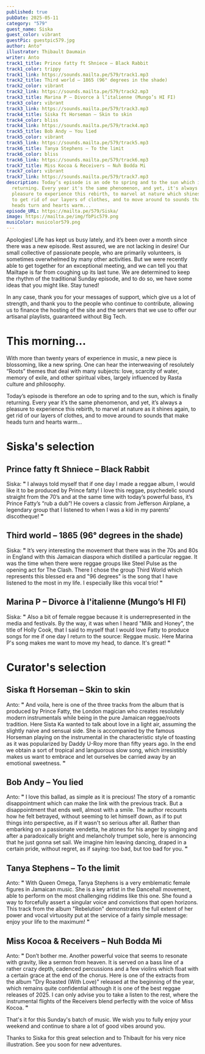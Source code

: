 ```yaml
---
published: true
pubDate: 2025-05-11
category: "579"
guest_name: Siska
guest_color: vibrant
guestPic: guestpic579.jpg
author: Anto"
illustrator: Thibault Daumain
writer: Anto
track1_title: Prince fatty ft Shniece – Black Rabbit
track1_color: trippy
track1_link: https://sounds.mailta.pe/579/track1.mp3
track2_title: Third world – 1865 (96° degrees in the shade)
track2_color: vibrant
track2_link: https://sounds.mailta.pe/579/track2.mp3
track3_title: Marina P – Divorce à l’italienne (Mungo’s HI FI)
track3_color: vibrant
track3_link: https://sounds.mailta.pe/579/track3.mp3
track4_title: Siska ft Horseman – Skin to skin
track4_color: bliss
track4_link: https://sounds.mailta.pe/579/track4.mp3
track5_title: Bob Andy – You lied
track5_color: vibrant
track5_link: https://sounds.mailta.pe/579/track5.mp3
track6_title: Tanya Stephens – To the limit
track6_color: bliss
track6_link: https://sounds.mailta.pe/579/track6.mp3
track7_title: Miss Kocoa & Receivers – Nuh Bodda Mi
track7_color: vibrant
track7_link: https://sounds.mailta.pe/579/track7.mp3
description: Today’s episode is an ode to spring and to the sun which is finally
  returning. Every year it's the same phenomenon, and yet, it's always a
  pleasure to experience this rebirth, to marvel at nature which shines again,
  to get rid of our layers of clothes, and to move around to sounds that make
  heads turn and hearts warm...
episode_URL: https://mailta.pe/579/Siska/
image: https://mailta.pe/img/fbPic579.png
musiColor: musicolor579.png
---
```

Apologies! Life has kept us busy lately, and it’s been over a month since there was a new episode. Rest assured, we are not lacking in desire! Our small collective of passionate people, who are primarily volunteers, is sometimes overwhelmed by many other activities. But we were recently able to get together for an exceptional meeting, and we can tell you that Mailtape is far from coughing up its last tune. We are determined to keep the rhythm of the traditional Sunday episode, and to do so, we have some ideas that you might like. Stay tuned!

In any case, thank you for your messages of support, which give us a lot of strength, and thank you to the people who continue to contribute, allowing us to finance the hosting of the site and the servers that we use to offer our artisanal playlists, guaranteed without Big Tech.

# This morning...

With more than twenty years of experience in music, a new piece is blossoming, like a new spring. One can hear the interweaving of resolutely “Roots” themes that deal with many subjects: love, scarcity of water, memory of exile, and other spiritual vibes, largely influenced by Rasta culture and philosophy.

Today’s episode is therefore an ode to spring and to the sun, which is finally returning. Every year it’s the same phenomenon, and yet, it’s always a pleasure to experience this rebirth, to marvel at nature as it shines again, to get rid of our layers of clothes, and to move around to sounds that make heads turn and hearts warm...

# Siska's selection

## Prince fatty ft Shniece – Black Rabbit

 Siska: **"** I always told myself that if one day I made a reggae album, I would like it to be produced by Prince fatty! I love this reggae, psychedelic sound straight from the 70’s and at the same time with today’s powerful bass, it’s Prince Fatty’s “rub a dub”! He covers a classic from Jefferson Airplane, a legendary group that I listened to when I was a kid in my parents' discotheque!  **"** 

## Third world – 1865 (96° degrees in the shade)

 Siska: **"** It’s very interesting the movement that there was in the 70s and 80s in England with this Jamaican diaspora which distilled a particular reggae. It was the time when there were reggae groups like Steel Pulse as the opening act for The Clash. There I chose the group Third World which represents this blessed era and "96 degrees" is the song that I have listened to the most in my life. I especially like this vocal trio! **"** 

## Marina P – Divorce à l'italienne (Mungo’s HI FI)

 Siska: **"** Also a bit of female reggae because it is underrepresented in the media and festivals. By the way, it was when I heard "Milk and Honey", the title of Holly Cook, that I said to myself that I would love Fatty to produce songs for me if one day I return to the source: Reggae music. Here Marina P's song makes me want to move my head, to dance. It's great!  **"** 

# Curator's selection

## Siska ft Horseman – Skin to skin

 Anto: **"** And voila, here is one of the three tracks from the album that is produced by Prince Fatty, the London magician who creates resolutely modern instrumentals while being in the pure Jamaican reggae/roots tradition. Here Sista Ka wanted to talk about love in a light air, assuming the slightly naive and sensual side. She is accompanied by the famous Horseman playing on the instrumental in the characteristic style of toasting as it was popularized by Daddy U-Roy more than fifty years ago. In the end we obtain a sort of tropical and languorous slow song, which irresistibly makes us want to embrace and let ourselves be carried away by an emotional sweetness. **"** 

## Bob Andy – You lied

 Anto: **"** I love this ballad, as simple as it is precious! The story of a romantic disappointment which can make the link with the previous track. But a disappointment that ends well, almost with a smile. The author recounts how he felt betrayed, without seeming to let himself down, as if to put things into perspective, as if it wasn't so serious after all. Rather than embarking on a passionate vendetta, he atones for his anger by singing and after a paradoxically bright and melancholy trumpet solo, here is annoncing that he just gonna set sail. We imagine him leaving dancing, draped in a certain pride, without regret, as if saying: too bad, but too bad for you.   **"** 

## Tanya Stephens – To the limit

 Anto: **"** With Queen Omega, Tanya Stephens is a very emblematic female figures in Jamaican music. She is a key artist in the Dancehall movement, able to perform on the most challenging riddims like this one. She found a way to forcefully assert a singular voice and convictions that open horizons. This track from the album "Rebelution" demonstrates the full extent of her power and vocal virtuosity put at the service of a fairly simple message: enjoy your life to the maximum! **"** 

## Miss Kocoa & Receivers – Nuh Bodda Mi

 Anto: **"** Don’t bother me. Another powerful voice that seems to resonate with gravity, like a sermon from heaven. It is served on a bass line of a rather crazy depth, cadenced percussions and a few violins which float with a certain grace at the end of the chorus. Here is one of the extracts from the album "Dry Roasted (With Love)" released at the beginning of the year, which remains quite confidential although it is one of the best reggae releases of 2025. I can only advise you to take a listen to the rest, where the instrumental flights of the Receivers blend perfectly with the voice of Miss Kocoa.  **"** 

That's it for this Sunday's batch of music. We wish you to fully enjoy your weekend and continue to share a lot of good vibes around you.

Thanks to Siska for this great selection and to Thibault for his very nice illustration. See you soon for new adventures.
